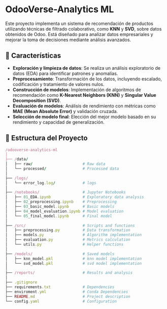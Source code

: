 # OdooVerse-Analytics ML

Este proyecto implementa un sistema de recomendación de productos utilizando técnicas de filtrado colaborativo, como **KNN** y **SVD**, sobre datos obtenidos de Odoo. Está diseñado para analizar datos empresariales y mejorar la toma de decisiones mediante análisis avanzados.

## 🚀 Características
- **Exploración y limpieza de datos**: Se realiza un análisis exploratorio de datos (EDA) para identificar patrones y anomalías.
- **Preprocesamiento**: Transformación de los datos, incluyendo escalado, codificación y tratamiento de valores nulos.
- **Construcción de modelos**: Implementación de algoritmos de recomendación como **K-Nearest Neighbors (KNN)** y **Singular Value Decomposition (SVD)**.
- **Evaluación de modelos**: Análisis de rendimiento con métricas como **MAE (Mean Absolute Error)** y validación cruzada.
- **Selección de modelo final**: Elección del mejor modelo basado en su rendimiento y capacidad de generalización.

## 📂 Estructura del Proyecto
```ruby
/odooverse-analytics-ml
│
├── /data/
│   ├── raw/                      # Raw data
│   └── processed/                # Processed data
│
├── /logs/                      
│   └── error_log.log/            # logs
│              
├── /notebooks/                   # Jupyter Notebooks
│   ├── 01_EDA.ipynb              # Exploratory data analysis
│   ├── 02_preprocessing.ipynb    # Preprocessing
│   ├── 03_basic_model.ipynb      # Basic models
│   ├── 04_model_evaluation.ipynb # Model evaluation
│   └── 05_final_model.ipynb      # Final model
│
├── /src/                         # Scripts and functions
│   ├── preprocessing.py          # Data transformation
│   ├── models.py                 # Algorithm implementation
│   ├── evaluation.py             # Metrics calculation
│   └── utils.py                  # Helper functions
│
├── /models/                      # Saved models
│   ├── knn_model.pkl             # knn model implementation
│   └── svd_model.pkl             # svd model implementation
│
├── /reports/                     # Results and analysis   
│
├── .gitignore             
├── requirements.txt              # Dependencies
├── enviroment.yml                # Conda Dependencies
├── README.md                     # Project description
└── config.yaml                   # Configuration

```
